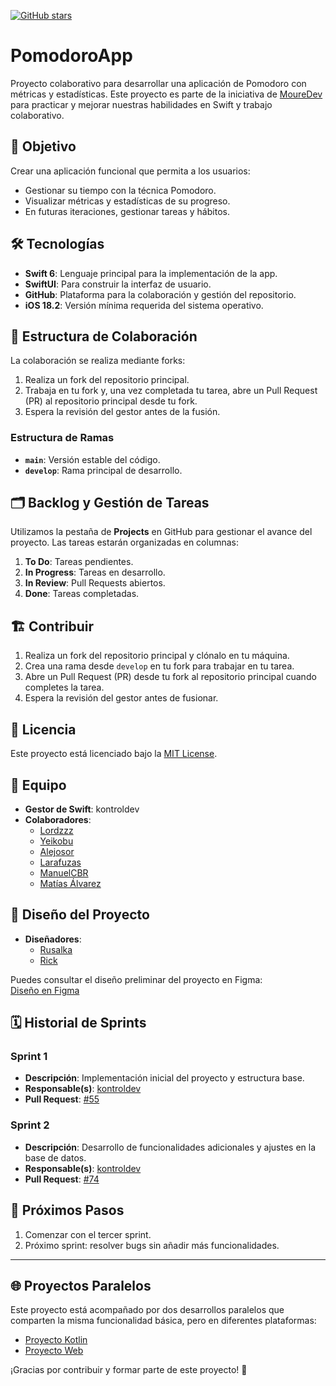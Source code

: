 [![GitHub stars](https://img.shields.io/github/stars/kontroldev/Proyecto_1_Pomodoro?style=social)](https://github.com/kontroldev/Proyecto_1_Pomodoro/stargazers)

# PomodoroApp

Proyecto colaborativo para desarrollar una aplicación de Pomodoro con métricas y estadísticas. Este proyecto es parte de la iniciativa de [MoureDev](https://github.com/mouredev) para practicar y mejorar nuestras habilidades en Swift y trabajo colaborativo.

## 🚀 Objetivo
Crear una aplicación funcional que permita a los usuarios:
- Gestionar su tiempo con la técnica Pomodoro.
- Visualizar métricas y estadísticas de su progreso.
- En futuras iteraciones, gestionar tareas y hábitos.

## 🛠️ Tecnologías
- **Swift 6**: Lenguaje principal para la implementación de la app.
- **SwiftUI**: Para construir la interfaz de usuario.
- **GitHub**: Plataforma para la colaboración y gestión del repositorio.
- **iOS 18.2**: Versión mínima requerida del sistema operativo.

## 📂 Estructura de Colaboración
La colaboración se realiza mediante forks:
1. Realiza un fork del repositorio principal.
2. Trabaja en tu fork y, una vez completada tu tarea, abre un Pull Request (PR) al repositorio principal desde tu fork.
3. Espera la revisión del gestor antes de la fusión.

### Estructura de Ramas
- **`main`**: Versión estable del código.
- **`develop`**: Rama principal de desarrollo.

## 🗂️ Backlog y Gestión de Tareas
Utilizamos la pestaña de **Projects** en GitHub para gestionar el avance del proyecto. Las tareas estarán organizadas en columnas:
1. **To Do**: Tareas pendientes.
2. **In Progress**: Tareas en desarrollo.
3. **In Review**: Pull Requests abiertos.
4. **Done**: Tareas completadas.

## 🏗️ Contribuir
1. Realiza un fork del repositorio principal y clónalo en tu máquina.
2. Crea una rama desde `develop` en tu fork para trabajar en tu tarea.
3. Abre un Pull Request (PR) desde tu fork al repositorio principal cuando completes la tarea.
4. Espera la revisión del gestor antes de fusionar.

## 📜 Licencia
Este proyecto está licenciado bajo la [MIT License](LICENSE).

## 👥 Equipo
- **Gestor de Swift**: kontroldev  
- **Colaboradores**:  
  - [Lordzzz](https://github.com/lordzzz777)  
  - [Yeikobu](https://github.com/yeikobu)  
  - [Alejosor](https://github.com/Alejosor)  
  - [Larafuzas](https://github.com/JuitoMG)  
  - [ManuelCBR](https://github.com/ManuelCBR)  
  - [Matías Álvarez](https://github.com/MGAlvarez1989)

## 🎨 Diseño del Proyecto
- **Diseñadores**:
  - [Rusalka](https://github.com/rcellas)  
  - [Rick](https://github.com/Rickmij)  

Puedes consultar el diseño preliminar del proyecto en Figma:  
[Diseño en Figma](https://www.figma.com/design/GdZmsgDPXeJGc9zLgesPaD/App-Habitos?node-id=15-43&p=f&t=Q08Jbj7W5ixDp4Qq-0)

## 🗓️ Historial de Sprints

### Sprint 1
- **Descripción**: Implementación inicial del proyecto y estructura base.  
- **Responsable(s)**: [kontroldev](https://github.com/kontrolDev)  
- **Pull Request**: [#55](https://github.com/kontroldev/Proyecto_1_Pomodoro/pull/55)  

### Sprint 2
- **Descripción**: Desarrollo de funcionalidades adicionales y ajustes en la base de datos.  
- **Responsable(s)**: [kontroldev](https://github.com/kontrolDev)  
- **Pull Request**: [#74](https://github.com/kontroldev/Proyecto_1_Pomodoro/pull/74)  

## 🎯 Próximos Pasos
1. Comenzar con el tercer sprint.
2. Próximo sprint: resolver bugs sin añadir más funcionalidades.

---

## 🌐 Proyectos Paralelos
Este proyecto está acompañado por dos desarrollos paralelos que comparten la misma funcionalidad básica, pero en diferentes plataformas:

- [Proyecto Kotlin](https://github.com/juanppdev/Proyecto_1_Pomodoro)  
- [Proyecto Web](https://github.com/ProyectosWebComunidadMoureDev/PomodoroWeb/tree/main)  

¡Gracias por contribuir y formar parte de este proyecto! 💪